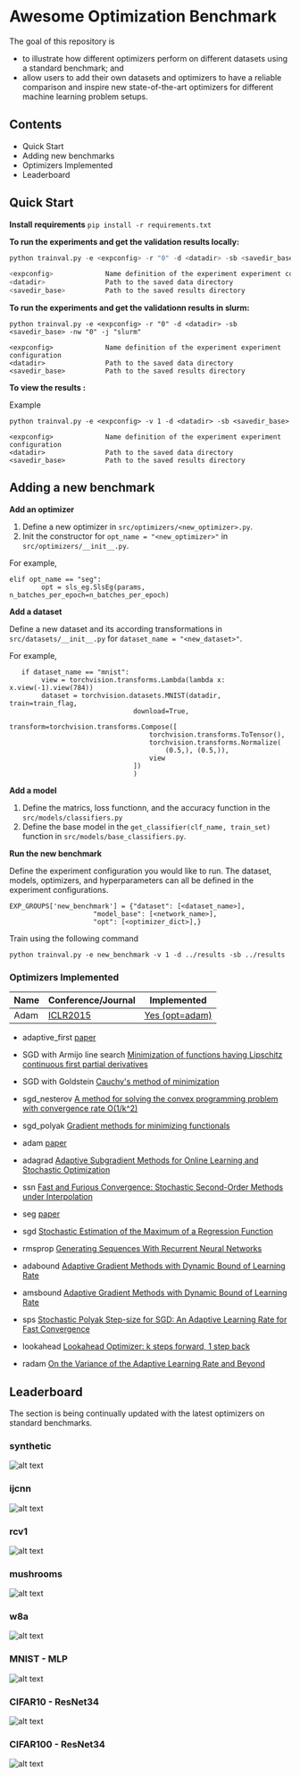 # Awesome Optimization Benchmark

The goal of this repository is 
  - to illustrate how different optimizers perform on different datasets using a standard benchmark; and 
  - allow users to add their own datasets and optimizers to have a reliable comparison and inspire new state-of-the-art optimizers for different machine learning problem setups.

## Contents

- Quick Start
- Adding new benchmarks
- Optimizers Implemented
- Leaderboard


## Quick Start 


**Install requirements**
`pip install -r requirements.txt` 


**To run the experiments and get the validation results locally:**

```python
python trainval.py -e <expconfig> -r "0" -d <datadir> -sb <savedir_base> -nw "0" -j "0"

<expconfig>             Name definition of the experiment experiment configuration
<datadir>               Path to the saved data directory
<savedir_base>          Path to the saved results directory
```




**To run the experiments and get the validationn results in slurm:**
```
python trainval.py -e <expconfig> -r "0" -d <datadir> -sb <savedir_base> -nw "0" -j "slurm"

<expconfig>             Name definition of the experiment experiment configuration
<datadir>               Path to the saved data directory
<savedir_base>          Path to the saved results directory
```



**To view the results :**

Example
```
python trainval.py -e <expconfig> -v 1 -d <datadir> -sb <savedir_base>

<expconfig>             Name definition of the experiment experiment configuration
<datadir>               Path to the saved data directory
<savedir_base>          Path to the saved results directory
```

## Adding a new benchmark

**Add an optimizer**

1. Define a new optimizer in `src/optimizers/<new_optimizer>.py`.
2. Init the constructor for `opt_name = "<new_optimizer>"` in `src/optimizers/__init__.py`.

For example,
```
elif opt_name == "seg":
        opt = sls_eg.SlsEg(params, n_batches_per_epoch=n_batches_per_epoch)
```

**Add a dataset**

Define a new dataset and its according transformations in `src/datasets/__init__.py` for `dataset_name = "<new_dataset>"`.

For example,
```
   if dataset_name == "mnist":
        view = torchvision.transforms.Lambda(lambda x: x.view(-1).view(784))
        dataset = torchvision.datasets.MNIST(datadir, train=train_flag,
                               download=True,
                               transform=torchvision.transforms.Compose([
                                   torchvision.transforms.ToTensor(),
                                   torchvision.transforms.Normalize(
                                       (0.5,), (0.5,)),
                                   view
                               ])
                               )
```

**Add a model**

1. Define the matrics, loss functionn, and the accuracy function in the `src/models/classifiers.py`
2. Define the base model in the `get_classifier(clf_name, train_set)` function in `src/models/base_classifiers.py`.


**Run the new benchmark**

Define the experiment configuration you would like to run. The dataset, models, optimizers, and hyperparameters can all be defined in the experiment configurations.
```
EXP_GROUPS['new_benchmark'] = {"dataset": [<dataset_name>],
                     "model_base": [<network_name>],
                     "opt": [<optimizer_dict>],}
```

Train using the following command
```
python trainval.py -e new_benchmark -v 1 -d ../results -sb ../results
```

### Optimizers Implemented 

| Name | Conference/Journal | Implemented   | 
| ---- |  ----- | ----- | 
| Adam| [ICLR2015](https://arxiv.org/pdf/1412.6980.pdf)  | [Yes (opt=adam)](https://github.com/haven-ai/optimization-benchmark/blob/main/src/optimizers/__init__.py) |

* adaptive_first [paper]()

* SGD with Armijo line search [Minimization of functions having Lipschitz continuous first partial derivatives](https://msp.org/pjm/1966/16-1/p01.xhtml)

* SGD with Goldstein [Cauchy's method of minimization](https://idp.springer.com/authorize/casa?redirect_uri=https://link.springer.com/article/10.1007/BF01386306&casa_token=fJPrXJ0xVwIAAAAA:rFFa9IMPl50d2j7xqq3MVrA-L92-O1gdSnlEElXZ7PxnWQYaZQ0LsAWjqjs4TmJb0nHhiNPf1KgVxRhTUw)

* sgd_nesterov [A method for solving the convex programming problem with convergence rate O(1/k^2)](https://ci.nii.ac.jp/naid/10029946121/)

* sgd_polyak [Gradient methods for minimizing functionals](https://www.researchgate.net/publication/243648552_Gradient_methods_for_the_minimisation_of_functionals)

* adam [paper](https://arxiv.org/pdf/1412.6980.pdf)

* adagrad [Adaptive Subgradient Methods for Online Learning and Stochastic Optimization](https://www.jmlr.org/papers/volume12/duchi11a/duchi11a.pdf)

* ssn [Fast and Furious Convergence:
Stochastic Second-Order Methods under Interpolation](https://arxiv.org/pdf/1910.04920.pdf)

* seg [paper]()

* sgd [Stochastic Estimation of the Maximum of a Regression Function](https://projecteuclid.org/journals/annals-of-mathematical-statistics/volume-23/issue-3/Stochastic-Estimation-of-the-Maximum-of-a-Regression-Function/10.1214/aoms/1177729392.full)


* rmsprop [Generating Sequences With Recurrent Neural Networks](https://arxiv.org/pdf/1308.0850.pdf)

* adabound [Adaptive Gradient Methods with Dynamic Bound of Learning Rate](https://openreview.net/forum?id=Bkg3g2R9FX)

* amsbound [Adaptive Gradient Methods with Dynamic Bound of Learning Rate](https://openreview.net/forum?id=Bkg3g2R9FX)

* sps [Stochastic Polyak Step-size for SGD:
An Adaptive Learning Rate for Fast Convergence](https://arxiv.org/pdf/2002.10542.pdf)

* lookahead [Lookahead Optimizer: k steps forward, 1 step back](https://arxiv.org/abs/1907.08610)

* radam [On the Variance of the Adaptive Learning Rate and Beyond](https://arxiv.org/abs/1908.03265)



## Leaderboard
The section is being continually updated with the latest optimizers on standard benchmarks.

### synthetic
![alt text](results/syn.png)

### ijcnn
![alt text](results/ijcnn.png)

### rcv1
![alt text](results/rcv1.png)

### mushrooms
![alt text](results/mushrooms.png)

### w8a
![alt text](results/w8a.png)

### MNIST - MLP
![alt text](results/mnist.png)

### CIFAR10 - ResNet34
![alt text](results/cifar10.png)

### CIFAR100 - ResNet34
![alt text](results/cifar100.png)




